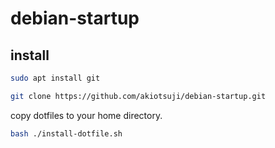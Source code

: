 # debian-startup
## install
```zsh
sudo apt install git
```
```zsh
git clone https://github.com/akiotsuji/debian-startup.git
```
copy dotfiles to your home directory.
```zsh
bash ./install-dotfile.sh
```